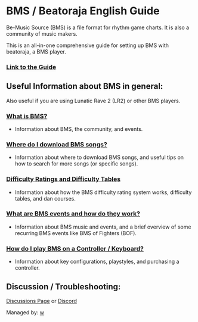 # BMS / Beatoraja English Guide

Be-Music Source (BMS) is a file format for rhythm game charts. It is also a community of music makers.

This is an all-in-one comprehensive guide for setting up BMS with beatoraja, a BMS player.

### [Link to the Guide](https://github.com/wcko87/beatoraja-english-guide/wiki)

## Useful Information about BMS in general:
Also useful if you are using Lunatic Rave 2 (LR2) or other BMS players.

### [What is BMS?](https://github.com/wcko87/beatoraja-english-guide/wiki/BMS-Overview)
- Information about BMS, the community, and events.

### [Where do I download BMS songs?](https://github.com/wcko87/beatoraja-english-guide/wiki/Downloading-Songs)
- Information about where to download BMS songs, and useful tips on how to search for more songs (or specific songs).

### [Difficulty Ratings and Difficulty Tables](https://github.com/wcko87/beatoraja-english-guide/wiki/Difficulty-Tables)
- Information about how the BMS difficulty rating system works, difficulty tables, and dan courses.

### [What are BMS events and how do they work?](https://github.com/wcko87/beatoraja-english-guide/wiki/BMS-Overview#bms-community)
- Information about BMS music and events, and a brief overview of some recurring BMS events like BMS of Fighters (BOF).

### [How do I play BMS on a Controller / Keyboard?](https://github.com/wcko87/beatoraja-english-guide/wiki/Controller-and-Keyboard-Gameplay)
- Information about key configurations, playstyles, and purchasing a controller.

## Discussion / Troubleshooting:
[Discussions Page](https://github.com/wcko87/beatoraja-english-guide/discussions) or [Discord](https://discord.gg/cRAN9YgTHQ)

Managed by: [w](https://wcko87.github.io)
